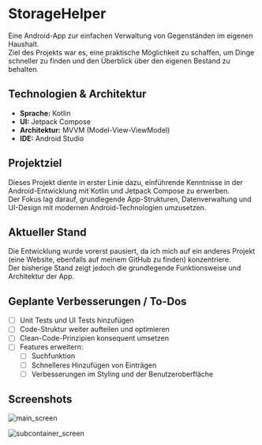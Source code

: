 # StorageHelper

Eine Android-App zur einfachen Verwaltung von Gegenständen im eigenen Haushalt.  
Ziel des Projekts war es, eine praktische Möglichkeit zu schaffen, um Dinge schneller zu finden und den Überblick über den eigenen Bestand zu behalten.

## Technologien & Architektur
- **Sprache:** Kotlin  
- **UI:** Jetpack Compose  
- **Architektur:** MVVM (Model-View-ViewModel)  
- **IDE:** Android Studio  

## Projektziel
Dieses Projekt diente in erster Linie dazu, einführende Kenntnisse in der Android-Entwicklung mit Kotlin und Jetpack Compose zu erwerben.  
Der Fokus lag darauf, grundlegende App-Strukturen, Datenverwaltung und UI-Design mit modernen Android-Technologien umzusetzen.

## Aktueller Stand
Die Entwicklung wurde vorerst pausiert, da ich mich auf ein anderes Projekt (eine Website, ebenfalls auf meinem GitHub zu finden) konzentriere.  
Der bisherige Stand zeigt jedoch die grundlegende Funktionsweise und Architektur der App.

## Geplante Verbesserungen / To-Dos
- [ ] Unit Tests und UI Tests hinzufügen  
- [ ] Code-Struktur weiter aufteilen und optimieren  
- [ ] Clean-Code-Prinzipien konsequent umsetzen  
- [ ] Features erweitern:  
  - [ ] Suchfunktion  
  - [ ] Schnelleres Hinzufügen von Einträgen  
  - [ ] Verbesserungen im Styling und der Benutzeroberfläche  

## Screenshots
![main_screen](https://github.com/user-attachments/assets/05996922-fee9-4b14-b7f7-38979813dcb0)

![subcontainer_screen](https://github.com/user-attachments/assets/dfe25259-3325-4556-b8f2-c842e6218de3)
